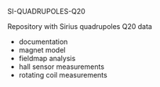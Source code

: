 SI-QUADRUPOLES-Q20

Repository with Sirius quadrupoles Q20 data

- documentation
- magnet model
- fieldmap analysis
- hall sensor measurements
- rotating coil measurements
